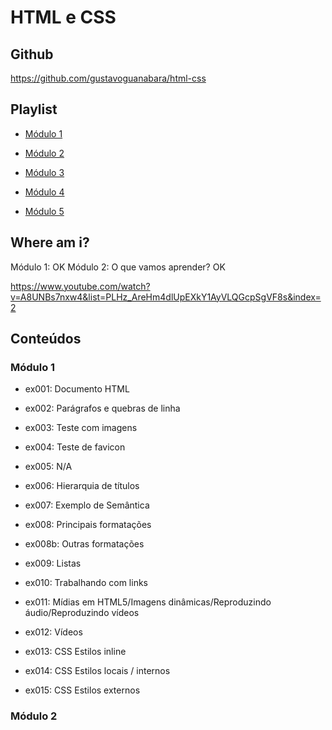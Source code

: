 # HTML e CSS

## Github
https://github.com/gustavoguanabara/html-css


## Playlist

- [Módulo 1](https://www.youtube.com/playlist?list=PLHz_AreHm4dkZ9-atkcmcBaMZdmLHft8n)

- [Módulo 2](https://www.youtube.com/playlist?list=PLHz_AreHm4dlUpEXkY1AyVLQGcpSgVF8s)

- [Módulo 3](https://www.youtube.com/playlist?list=PLHz_AreHm4dmcAviDwiGgHbeEJToxbOpZ)

- [Módulo 4](https://www.youtube.com/playlist?list=PLHz_AreHm4dkcVCk2Bn_fdVQ81Fkrh6WT)

- [Módulo 5]()


## Where am i?

Módulo 1: OK
Módulo 2: O que vamos aprender? OK

https://www.youtube.com/watch?v=A8UNBs7nxw4&list=PLHz_AreHm4dlUpEXkY1AyVLQGcpSgVF8s&index=2



## Conteúdos

### Módulo 1

- ex001: Documento HTML

- ex002: Parágrafos e quebras de linha

- ex003: Teste com imagens

- ex004: Teste de favicon

- ex005: N/A

- ex006: Hierarquia de títulos

- ex007: Exemplo de Semântica

- ex008: Principais formatações

- ex008b: Outras formatações

- ex009: Listas

- ex010: Trabalhando com links

- ex011: Mídias em HTML5/Imagens dinâmicas/Reproduzindo áudio/Reproduzindo vídeos

- ex012: Vídeos

- ex013: CSS Estilos inline

- ex014: CSS Estilos locais / internos

- ex015: CSS Estilos externos


### Módulo 2


